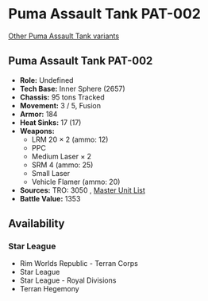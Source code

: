 # Puma Assault Tank PAT-002 

[Other Puma Assault Tank variants](../puma_assault_tank.md) 

## Puma Assault Tank PAT-002 

- **Role:** Undefined 
- **Tech Base:** Inner Sphere (2657) 
- **Chassis:** 95 tons Tracked 
- **Movement:** 3 / 5, Fusion 
- **Armor:** 184 
- **Heat Sinks:** 17 (17) 
- **Weapons:** 
  - LRM 20 × 2 (ammo: 12) 
  - PPC 
  - Medium Laser × 2 
  - SRM 4 (ammo: 25) 
  - Small Laser 
  - Vehicle Flamer (ammo: 20) 
- **Sources:** TRO: 3050 , [Master Unit List](http://masterunitlist.info/Unit/Details/4880) 
- **Battle Value:** 1353 

## Availability 

### Star League 

- Rim Worlds Republic - Terran Corps 
- Star League 
- Star League - Royal Divisions 
- Terran Hegemony 

